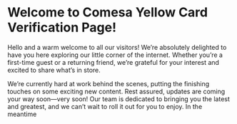 # Welcome to Comesa Yellow Card Verification Page!

Hello and a warm welcome to all our visitors! We’re absolutely delighted to have you here exploring our little corner of the internet. Whether you’re a first-time guest or a returning friend, we’re grateful for your interest and excited to share what’s in store.

We’re currently hard at work behind the scenes, putting the finishing touches on some exciting new content. Rest assured, updates are coming your way soon—very soon! Our team is dedicated to bringing you the latest and greatest, and we can’t wait to roll it out for you to enjoy. In the meantime
